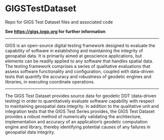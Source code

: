 # GIGSTestDataset
Repo for GIGS Test Dataset files and associated code

**See https://gigs.iogp.org for further information**

-----
GIGS is an open-source digital testing framework designed to evaluate the capability of software in establishing and maintaining the integrity of geospatial data. It is primarily aimed at geoscience applications, but elements can be readily applied to any software that handles spatial data. The testing framework comprises a series of qualitative evaluations that assess software functionality and configuration, coupled with data-driven tests that quantify the accuracy and robustness of geodetic engines and libraries, in executing coordinate operations.

-----

The GIGS Test Dataset provides source data for geodetic DDT (data-driven testing) in order to quantitatively evaluate software capability with respect to maintaining geospatial data integrity. In addition to the qualitative unit and integration tests that the GIGS Test Series  provides, the GIGS Test Dataset provides a robust method of numerically validating the architecture, implementation and accuracy of an application’s geodetic computation engine and library, thereby identifying potential causes of any failures in geospatial data integrity.
